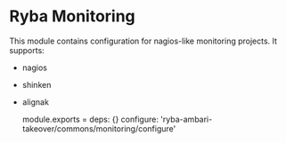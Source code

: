 
# Ryba Monitoring

This module contains configuration for nagios-like monitoring projects.
It supports:
* nagios   
* shinken   
* alignak   

    module.exports =
      deps: {}
      configure: 'ryba-ambari-takeover/commons/monitoring/configure'
